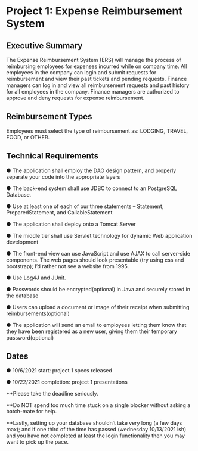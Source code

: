 
# Project 1: Expense Reimbursement System

## Executive Summary

The Expense Reimbursement System (ERS) will manage the process of reimbursing employees for expenses incurred while on company time. All employees in the company can login and submit requests for reimbursement and view their past tickets and pending requests. Finance managers can log in and view all reimbursement requests and past history for all employees in the company. Finance managers are authorized to approve and deny requests for expense reimbursement.


## Reimbursement Types

Employees must select the type of reimbursement as: LODGING, TRAVEL, FOOD, or OTHER.

## Technical Requirements
● The application shall employ the DAO design pattern, and properly separate your code into the appropriate layers

● The back-end system shall use JDBC to connect to an PostgreSQL Database.

●  Use at least one of each of our three statements – Statement, PreparedStatement, and CallableStatement
    
● The application shall deploy onto a Tomcat Server

● The middle tier shall use Servlet technology for dynamic Web application development

● The front-end view can use JavaScript and use AJAX to call server-side components. The web pages should look presentable (try using css and bootstrap); I’d rather not see a website from 1995.

● Use Log4J and JUnit.

● Passwords should be encrypted(optional) in Java and securely stored in the
database

● Users can upload a document or image of their receipt when submitting reimbursements(optional)

● The application will send an email to employees letting them know that they have been registered as a new user, giving them their temporary password(optional)


## Dates

● 10/6/2021 start: project 1 specs released

● 10/22/2021 completion: project 1 presentations

**Please take the deadline seriously.

**Do NOT spend too much time stuck on a single blocker without asking a batch-mate for help.

**Lastly, setting up your database shouldn’t take very long (a few days max); and if one third of the time has passed (wednesday 10/13/2021 ish) and you have not completed at least the login functionality then you may want to pick up the pace.
